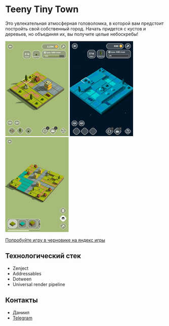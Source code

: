 # Teeny Tiny Town
Это увлекательная атмосферная головоломка, в которой вам предстоит постройть свой собственный город. Начать придется с кустов и деревьев, но объединяя их, вы получите целые небоскребы!

 <p>
    <img src="https://github.com/Virvon/Teeny_Tiny_Town/blob/master/Screenshots/photo_3_2024-11-20_09-15-35.png" alt="Screenshot" width="200" height="300">
    <img src="https://github.com/Virvon/Teeny_Tiny_Town/blob/master/Screenshots/photo_1_2024-11-20_09-15-35.png" alt="Screenshot"  width="200" height="300">
    <img src="https://github.com/Virvon/Teeny_Tiny_Town/blob/master/Screenshots/photo_2_2024-11-20_09-15-35.png" alt="Screenshot"  width="200" height="300">
  </p>

[Попробуйте игру в черновике на яндекс игры](https://yandex.ru/games/app/385474?draft=true&lang=ru)

## Технологический стек
- Zenject
- Addressables
- Dotween
- Universal render pipeline

## Контакты
- Даниил
- [Telegram](https://t.me/Virvon)
